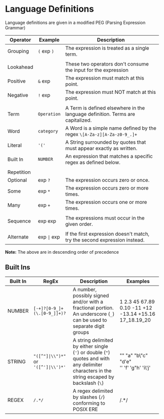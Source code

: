 # Language Definitions

Language definitions are given in a modified PEG (Parsing Expression Grammar)

| Operator   | Example      | Description                                                                    |
| ---------- | ------------ | ------------------------------------------------------------------------------ |
| Grouping   | `(` exp `)`  | The expression is treated as a single term.                                    |
|            |
| Lookahead  |              | These two operators don't consume the input for the expression                 |
| Positive   | `&` exp      | The expression must match at this point.                                       |
| Negative   | `!` exp      | The expression must NOT match at this point.                                   |
|            |
| Term       | `Operation`  | A Term is defined elsewhere in the language definition. Terms are capitalized. |
| Word       | `category`   | A Word is a simple name defined by the regex `\[A-Za-z][A-Za-z0-9_.]+`         |
| Literal    | `'('`        | A String surrounded by quotes that must appear exactly as written.             |
| Built In   | `NUMBER`     | An expression that matches a specific regex as defined below.                  |
|            |
| Repetition |
| Optional   | exp `?`      | The expression occurs zero or once.                                            |
| Some       | exp `*`      | The expression occurs zero or more times.                                      |
| Many       | exp `+`      | The expression occurs one or more times.                                       |
|            |
| Sequence   | exp exp      | The expressions must occur in the given order.                                 |
|            |
| Alternate  | exp `\|` exp | If the first expression doesn't match, try the second expression instead.      |

**Note:** The above are in descending order of precedence

## Built Ins

| Built In | RegEx                                | Description                                                                                                                                 | Examples                                              |
| -------- | ------------------------------------ | ------------------------------------------------------------------------------------------------------------------------------------------- | ----------------------------------------------------- |
| NUMBER   | `[-+]?[0-9_]+(\.[0-9_]]+)?`          | A number, possibly signed and/or with a fractional portion. An underscore (`_`) can be used to separate digit groups                        | 1 2.3 45 67.89 0.10 -11 +12 -13.14 +15.16 17_18.19_20 |
| STRING   | `"([^"]\|\\")*"` or `'([^']\|\\')*'` | A string delimited by either single (`'`) or double (`"`) quotes and with any delimiter characters in the string escaped by backslash (`\`) | "" "a" "b\\"c" "d'e" <br/> '' 'f' 'g"h' 'i\\'j'       |
| REGEX    | `/.*/`                               | A regex delimited by slashes (`/`) conforming to POSIX ERE                                                                                  | /.\*/                                                 |

